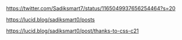 https://twitter.com/Sadiksmart7/status/1165049937656254464?s=20

https://lucid.blog/sadiksmart0/posts

https://lucid.blog/sadiksmart0/post/thanks-to-css-c21

